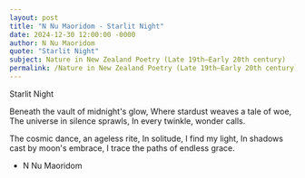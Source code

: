```yaml
---
layout: post
title: "N Nu Maoridom - Starlit Night"
date: 2024-12-30 12:00:00 -0000
author: N Nu Maoridom
quote: "Starlit Night"
subject: Nature in New Zealand Poetry (Late 19th–Early 20th century)
permalink: /Nature in New Zealand Poetry (Late 19th–Early 20th century)/N Nu Maoridom/N Nu Maoridom - Starlit Night
---
```


Starlit Night

Beneath the vault of midnight's glow,
Where stardust weaves a tale of woe,
The universe in silence sprawls,
In every twinkle, wonder calls.

The cosmic dance, an ageless rite,
In solitude, I find my light,
In shadows cast by moon's embrace,
I trace the paths of endless grace.

- N Nu Maoridom
